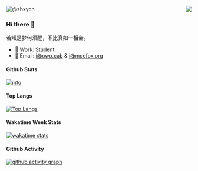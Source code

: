 <p>
  <img src="https://weather-icon.journeyad.repl.co/@xian?v=1" align="right">
  <img src="https://count.getloli.com/get/@zhxycn?theme=moebooru" alt="@zhxycn" />
</p>

### Hi there 👋
若知是梦何须醒，不比真如一相会。
- 🔭 Work: Student
- 📧 Email: [i@owo.cab](mailto:i@owo.cab) & [i@moefox.org](mailto:i@moefox.org)

#### Github Stats
[![info](https://github-readme-stats.vercel.app/api?username=zhxycn&count_private=true&show_icons=true&line_height=20)](https://github.com/anuraghazra/github-readme-stats)

#### Top Langs
[![Top Langs](https://github-readme-stats.vercel.app/api/top-langs/?username=zhxycn&layout=compact&langs_count=8&card_width=445)](https://github.com/anuraghazra/github-readme-stats)

#### Wakatime Week Stats
[![wakatime stats](https://github-readme-stats.vercel.app/api/wakatime?username=zhxycn)](https://github.com/anuraghazra/github-readme-stats)

#### Github Activity
[![github activity graph](https://activity-graph.herokuapp.com/graph?username=zhxycn&theme=xcode)](https://github.com/ashutosh00710/github-readme-activity-graph)